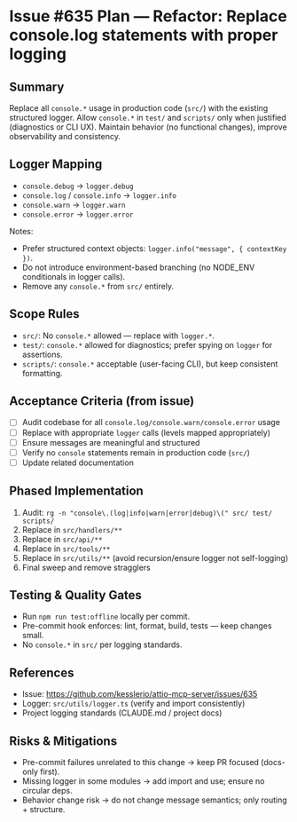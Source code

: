 # Issue #635 Plan — Refactor: Replace console.log statements with proper logging

## Summary

Replace all `console.*` usage in production code (`src/`) with the existing structured logger. Allow `console.*` in `test/` and `scripts/` only when justified (diagnostics or CLI UX). Maintain behavior (no functional changes), improve observability and consistency.

## Logger Mapping

- `console.debug` → `logger.debug`
- `console.log` / `console.info` → `logger.info`
- `console.warn` → `logger.warn`
- `console.error` → `logger.error`

Notes:

- Prefer structured context objects: `logger.info("message", { contextKey })`.
- Do not introduce environment-based branching (no NODE_ENV conditionals in logger calls).
- Remove any `console.*` from `src/` entirely.

## Scope Rules

- `src/`: No `console.*` allowed — replace with `logger.*`.
- `test/`: `console.*` allowed for diagnostics; prefer spying on `logger` for assertions.
- `scripts/`: `console.*` acceptable (user-facing CLI), but keep consistent formatting.

## Acceptance Criteria (from issue)

- [ ] Audit codebase for all `console.log/console.warn/console.error` usage
- [ ] Replace with appropriate `logger` calls (levels mapped appropriately)
- [ ] Ensure messages are meaningful and structured
- [ ] Verify no `console` statements remain in production code (`src/`)
- [ ] Update related documentation

## Phased Implementation

1. Audit: `rg -n "console\.(log|info|warn|error|debug)\(" src/ test/ scripts/`
2. Replace in `src/handlers/**`
3. Replace in `src/api/**`
4. Replace in `src/tools/**`
5. Replace in `src/utils/**` (avoid recursion/ensure logger not self-logging)
6. Final sweep and remove stragglers

## Testing & Quality Gates

- Run `npm run test:offline` locally per commit.
- Pre-commit hook enforces: lint, format, build, tests — keep changes small.
- No `console.*` in `src/` per logging standards.

## References

- Issue: https://github.com/kesslerio/attio-mcp-server/issues/635
- Logger: `src/utils/logger.ts` (verify and import consistently)
- Project logging standards (CLAUDE.md / project docs)

## Risks & Mitigations

- Pre-commit failures unrelated to this change → keep PR focused (docs-only first).
- Missing logger in some modules → add import and use; ensure no circular deps.
- Behavior change risk → do not change message semantics; only routing + structure.
